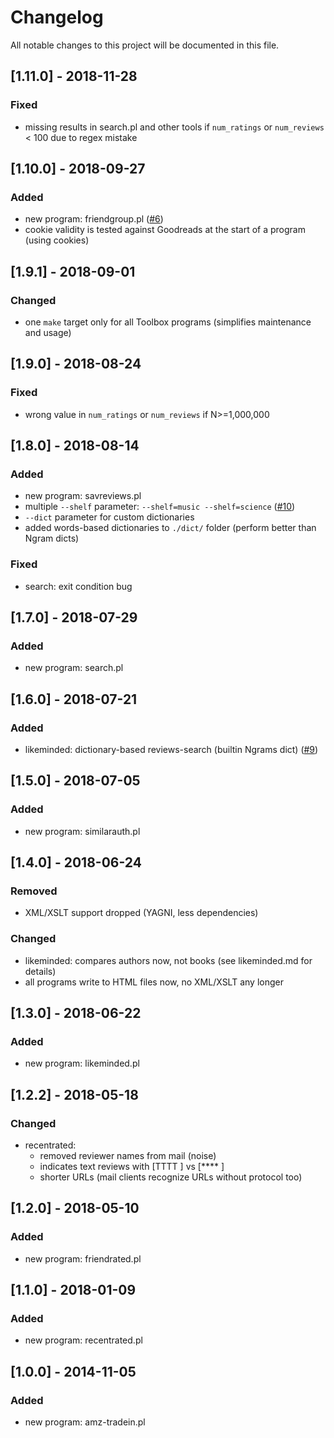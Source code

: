 # Changelog

All notable changes to this project will be documented in this file.

## [1.11.0] - 2018-11-28
### Fixed

- missing results in search.pl and other tools
  if `num_ratings` or `num_reviews` &lt; 100
  due to regex mistake


## [1.10.0] - 2018-09-27
### Added

- new program: friendgroup.pl ([#6](https://github.com/andre-st/goodreads/issues/6))
- cookie validity is tested against Goodreads at the start of a program (using cookies)


## [1.9.1] - 2018-09-01
### Changed

- one `make` target only for all Toolbox programs (simplifies maintenance and usage)


## [1.9.0] - 2018-08-24
### Fixed

- wrong value in `num_ratings` or `num_reviews` if N>=1,000,000


## [1.8.0] - 2018-08-14
### Added

- new program: savreviews.pl
- multiple `--shelf` parameter: `--shelf=music --shelf=science` ([#10](https://github.com/andre-st/goodreads/issues/10))
- `--dict` parameter for custom dictionaries
- added words-based dictionaries to `./dict/` folder (perform better than Ngram dicts)

### Fixed

- search: exit condition bug


## [1.7.0] - 2018-07-29
### Added

- new program: search.pl

    
## [1.6.0] - 2018-07-21
### Added

- likeminded: dictionary-based reviews-search (builtin Ngrams dict) ([#9](https://github.com/andre-st/goodreads/issues/9))
    

## [1.5.0] - 2018-07-05
### Added

- new program: similarauth.pl


## [1.4.0] - 2018-06-24
### Removed

- XML/XSLT support dropped (YAGNI, less dependencies)


### Changed

- likeminded: compares authors now, not books (see likeminded.md for details)
- all programs write to HTML files now, no XML/XSLT any longer


## [1.3.0] - 2018-06-22
### Added

- new program: likeminded.pl

    
## [1.2.2] - 2018-05-18
### Changed

- recentrated:
	- removed reviewer names from mail (noise)
	- indicates text reviews with [TTTT ] vs [**** ]
	- shorter URLs (mail clients recognize URLs without protocol too)


## [1.2.0] - 2018-05-10
### Added

- new program: friendrated.pl


## [1.1.0] - 2018-01-09
### Added

- new program: recentrated.pl


## [1.0.0] - 2014-11-05
### Added

- new program: amz-tradein.pl


